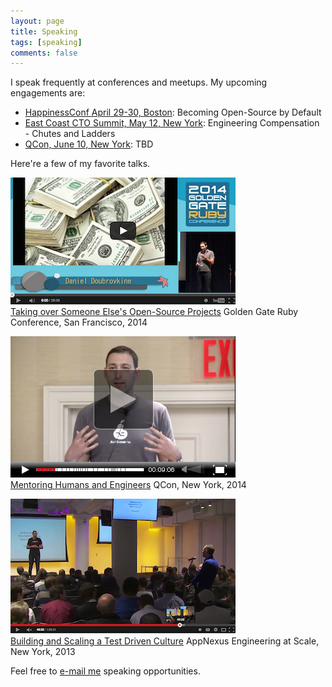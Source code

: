 ```yaml
---
layout: page
title: Speaking
tags: [speaking]
comments: false
---
```


I speak frequently at conferences and meetups. My upcoming engagements are:

* [HappinessConf April 29-30, Boston](http://www.happinessconf.com): Becoming Open-Source by Default
* [East Coast CTO Summit, May 12, New York](https://www.eventjoy.com/e/east-coast-cto-summit-2015): Engineering Compensation - Chutes and Ladders
* [QCon, June 10, New York](https://qconnewyork.com): TBD

Here're a few of my favorite talks.

<a href="http://confreaks.com/videos/4166-gogaruco2014-talking-over-someone-else-s-open-source-projects"><img src="/images/about/taking-over-someone-elses-open-source-project.png"></a><br>
[Taking over Someone Else's Open-Source Projects](http://confreaks.com/videos/4166-gogaruco2014-talking-over-someone-else-s-open-source-projects)
Golden Gate Ruby Conference, San Francisco, 2014

<a href="http://www.infoq.com/presentations/mentoring-cto-club-ny"><img src="/images/about/mentoring-humans-and-engineers.png"></a><br>
[Mentoring Humans and Engineers](http://www.infoq.com/presentations/mentoring-cto-club-ny)
QCon, New York, 2014

<a href="https://www.youtube.com/watch?v=QvHf94hxzRc"><img src="/images/about/building-and-scaling-a-test-driven-culture.png"></a><br>
[Building and Scaling a Test Driven Culture](https://www.youtube.com/watch?v=QvHf94hxzRc)
AppNexus Engineering at Scale, New York, 2013

Feel free to [e-mail me](mailto:dblock@dblock.org) speaking opportunities.
